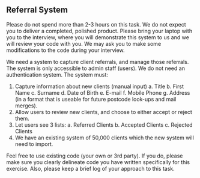## Referral System

Please do not spend more than 2-3 hours on this task.  We do not expect you to deliver a completed, polished product.  Please bring your laptop with you to the interview, where you will demonstrate this system to us and we will review your code with you.  We may ask you to make some modifications to the code during your interview.

We need a system to capture client referrals, and manage those referrals.  The system is only accessible to admin staff (users).  We do not need an authentication system.  The system must:

1. Capture information about new clients (manual input)
    a. Title
    b. First Name
    c. Surname
    d. Date of Birth
    e. E-mail
    f. Mobile Phone
    g. Address (in a format that is useable for future postcode look-ups and mail merges).
2. Allow users to review new clients, and choose to either accept or reject them.
3. Let users see 3 lists:
    a. Referred Clients
    b. Accepted Clients
    c. Rejected Clients
4. We have an existing system of 50,000 clients which the new system will need to import.  

Feel free to use existing code (your own or 3rd party).  If you do, please make sure you clearly delineate code you have written specifically for this exercise.   Also, please keep a brief log of your approach to this task.
